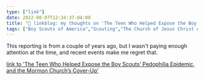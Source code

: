 ```yaml
---
type: ["link"]
date: 2022-08-07T12:34:37-04:00
title: "🔗 linkblog: my thoughts on 'The Teen Who Helped Expose the Boy Scouts’ Pedophilia Epidemic, and the Mormon Church’s Cover-Up'"
tags: ["Boy Scouts of America","Scouting","The Church of Jesus Christ of Latter-day Saints","Mormonism","abuse","child abuse","sexual abuse"]
---
```

This reporting is from a couple of years ago, but I wasn't paying enough attention at the time, and recent events make me regret that.
 

[link to 'The Teen Who Helped Expose the Boy Scouts’ Pedophilia Epidemic, and the Mormon Church’s Cover-Up'](https://www.thedailybeast.com/the-teen-who-helped-expose-the-boy-scouts-child-abuse-epidemic-and-the-mormon-churchs-cover-up)

